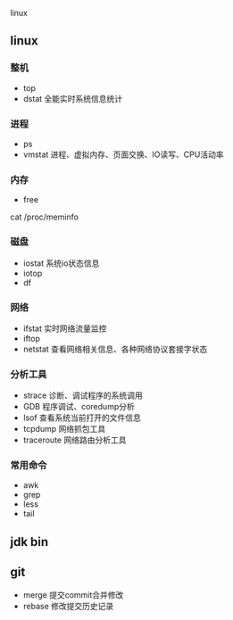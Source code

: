 linux

## linux
### 整机
* top
* dstat 全能实时系统信息统计

### 进程
* ps
* vmstat 进程、虚拟内存、页面交换、IO读写、CPU活动率

### 内存
* free

cat /proc/meminfo

### 磁盘
* iostat 系统io状态信息
* iotop
* df

### 网络
* ifstat 实时网络流量监控
* iftop 
* netstat 查看网络相关信息、各种网络协议套接字状态

### 分析工具
* strace 诊断、调试程序的系统调用
* GDB 程序调试、coredump分析
* lsof 查看系统当前打开的文件信息
* tcpdump 网络抓包工具
* traceroute 网络路由分析工具

### 常用命令
* awk
* grep
* less
* tail

## jdk bin

## git
* merge 提交commit合并修改
* rebase 修改提交历史记录 
